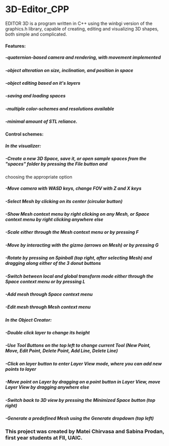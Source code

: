 # 3D-Editor_CPP

EDITOR 3D is a program written in C++ using the winbgi version of the graphics.h library, capable of creating, editing and visualizing 3D shapes, both simple and complicated. 

#### Features:

##### -quaternion-based camera and rendering, with movement implemented
##### -object alteration on size, inclination, and position in space
##### -object editing based on it's layers
##### -saving and loading spaces
##### -multiple color-schemes and resolutions available
##### -minimal amount of STL reliance.

#### Control schemes:
##### In the visualizer:
##### -Create a new 3D Space, save it, or open sample spaces from the "spaces" folder by pressing the File button and
choosing the appropriate option
##### -Move camera with WASD keys, change FOV with Z and X keys
##### -Select Mesh by clicking on its center (circular button)
##### -Show Mesh context menu by right clicking on any Mesh, or Space context menu by right clicking anywhere else
##### -Scale either through the Mesh context menu or by pressing F
##### -Move by interacting with the gizmo (arrows on Mesh) or by pressing G
##### -Rotate by pressing on Spinball (top right, after selecting Mesh) and dragging along either of the 3 donut buttons
##### -Switch between local and global transform mode either through the Space context menu or by pressing L
##### -Add mesh through Space context menu
##### -Edit mesh through Mesh context menu

##### In the Object Creator:
##### -Double click layer to change its height
##### -Use Tool Buttons on the top left to change current Tool (New Point, Move, Edit Point, Delete Point, Add Line, Delete Line)
##### -Click on layer button to enter Layer View mode, where you can add new points to layer
##### -Move point on Layer by dragging on a point button in Layer View, move Layer View by dragging anywhere else
##### -Switch back to 3D view by pressing the Minimized Space button (top right)
##### -Generate a predefined Mesh using the Generate dropdown (top left)


### This project was created by Matei Chirvasa and Sabina Prodan, first year students at FII, UAIC.
